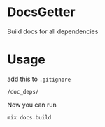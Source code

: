 # DocsGetter

Build docs for all dependencies

<!-- ## Installation -->
<!--  -->
<!-- If [available in Hex](https://hex.pm/docs/publish), the package can be installed -->
<!-- by adding `docs_getter` to your list of dependencies in `mix.exs`: -->
<!--  -->
<!-- ```elixir -->
<!-- def deps do -->
<!--   [ -->
<!--     {:docs_getter, "~> 0.1.0"} -->
<!--   ] -->
<!-- end -->
<!-- ``` -->

# Usage

add this to `.gitignore`
```
/doc_deps/
```

Now you can run 
```
mix docs.build
```

<!-- Documentation can be generated with [ExDoc](https://github.com/elixir-lang/ex_doc) -->
<!-- and published on [HexDocs](https://hexdocs.pm). Once published, the docs can -->
<!-- be found at [https://hexdocs.pm/docs_getter](https://hexdocs.pm/docs_getter). -->
<!--  -->

